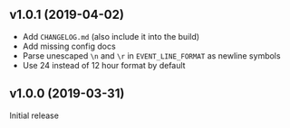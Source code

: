 ## v1.0.1 (2019-04-02)

- Add `CHANGELOG.md` (also include it into the build)
- Add missing config docs
- Parse unescaped `\n` and `\r` in `EVENT_LINE_FORMAT` as newline symbols
- Use 24 instead of 12 hour format by default

## v1.0.0 (2019-03-31)

Initial release
